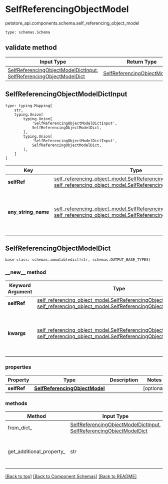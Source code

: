 # SelfReferencingObjectModel
petstore_api.components.schema.self_referencing_object_model
```
type: schemas.Schema
```

## validate method
Input Type | Return Type | Notes
------------ | ------------- | -------------
[SelfReferencingObjectModelDictInput](#selfreferencingobjectmodeldictinput), [SelfReferencingObjectModelDict](#selfreferencingobjectmodeldict) | [SelfReferencingObjectModelDict](#selfreferencingobjectmodeldict) |

## SelfReferencingObjectModelDictInput
```
type: typing.Mapping[
    str,
    typing.Union[
        typing.Union[
            'SelfReferencingObjectModelDictInput',
            SelfReferencingObjectModelDict,
        ],
        typing.Union[
            'SelfReferencingObjectModelDictInput',
            SelfReferencingObjectModelDict,
        ],
    ]
]
```
Key | Type |  Description | Notes
------------ | ------------- | ------------- | -------------
**selfRef** | [self_referencing_object_model.SelfReferencingObjectModelDictInput](../../components/schema/self_referencing_object_model.md#selfreferencingobjectmodeldictinput), [self_referencing_object_model.SelfReferencingObjectModelDict](../../components/schema/self_referencing_object_model.md#selfreferencingobjectmodeldict) |  | [optional]
**any_string_name** | [self_referencing_object_model.SelfReferencingObjectModelDictInput](../../components/schema/self_referencing_object_model.md#selfreferencingobjectmodeldictinput), [self_referencing_object_model.SelfReferencingObjectModelDict](../../components/schema/self_referencing_object_model.md#selfreferencingobjectmodeldict) | any string name can be used but the value must be the correct type | [optional]

## SelfReferencingObjectModelDict
```
base class: schemas.immutabledict[str, schemas.OUTPUT_BASE_TYPES]

```
### &lowbar;&lowbar;new&lowbar;&lowbar; method
Keyword Argument | Type | Description | Notes
---------------- | ---- | ----------- | -----
**selfRef** | [self_referencing_object_model.SelfReferencingObjectModelDictInput](../../components/schema/self_referencing_object_model.md#selfreferencingobjectmodeldictinput), [self_referencing_object_model.SelfReferencingObjectModelDict](../../components/schema/self_referencing_object_model.md#selfreferencingobjectmodeldict) |  | [optional]
**kwargs** | [self_referencing_object_model.SelfReferencingObjectModelDictInput](../../components/schema/self_referencing_object_model.md#selfreferencingobjectmodeldictinput), [self_referencing_object_model.SelfReferencingObjectModelDict](../../components/schema/self_referencing_object_model.md#selfreferencingobjectmodeldict) | any string name can be used but the value must be the correct type | [optional] typed value is accessed with the get_additional_property_ method

### properties
Property | Type | Description | Notes
-------- | ---- | ----------- | -----
**selfRef** | [**SelfReferencingObjectModel**](#top) |  | [optional]

### methods
Method | Input Type | Return Type | Notes
------ | ---------- | ----------- | ------
from_dict_ | [SelfReferencingObjectModelDictInput](#selfreferencingobjectmodeldictinput), [SelfReferencingObjectModelDict](#selfreferencingobjectmodeldict) | [SelfReferencingObjectModelDict](#selfreferencingobjectmodeldict) | a constructor
get_additional_property_ | str | [**SelfReferencingObjectModel**](#top) | provides type safety for additional properties

[[Back to top]](#top) [[Back to Component Schemas]](../../../README.md#Component-Schemas) [[Back to README]](../../../README.md)
